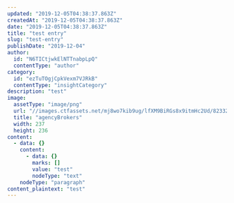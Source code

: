 ```yaml
---
updated: "2019-12-05T04:38:37.863Z"
createdAt: "2019-12-05T04:38:37.863Z"
date: "2019-12-05T04:38:37.863Z"
title: "test entry"
slug: "test-entry"
publishDate: "2019-12-04"
author:
  id: "N6TICtjwkElNTTnabpLpQ"
  contentType: "author"
category:
  id: "ezTuTOgjCpkVexm7VJRkB"
  contentType: "insightCategory"
description: "test"
image:
  assetType: "image/png"
  url: "//images.ctfassets.net/mj8wo7kib9ug/lfXM9BiRGs8x9itmHc2Ud/823328bc4476580b50401b0bbe7a36ba/agencyBrokers.png"
  title: "agencyBrokers"
  width: 237
  height: 236
content:
  - data: {}
    content:
      - data: {}
        marks: []
        value: "test"
        nodeType: "text"
    nodeType: "paragraph"
content_plaintext: "test"
---
```

